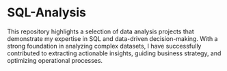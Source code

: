 # SQL-Analysis
This repository highlights a selection of data analysis projects that demonstrate my expertise in SQL and data-driven decision-making. With a strong foundation in analyzing complex datasets, I have successfully contributed to extracting actionable insights, guiding business strategy, and optimizing operational processes.
